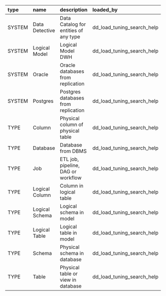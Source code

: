 | type   | name           | description                           | loaded_by                  |
|:-------|:---------------|:--------------------------------------|:---------------------------|
| SYSTEM | Data Detective | Data Catalog for entities of any type | dd_load_tuning_search_help |
| SYSTEM | Logical Model  | Logical Model DWH                     | dd_load_tuning_search_help |
| SYSTEM | Oracle         | Oracle databases from replication     | dd_load_tuning_search_help |
| SYSTEM | Postgres       | Postgres databases from replication   | dd_load_tuning_search_help |
| TYPE   | Column         | Physical column of physical table     | dd_load_tuning_search_help |
| TYPE   | Database       | Database from DBMS                    | dd_load_tuning_search_help |
| TYPE   | Job            | ETL job, pipeline, DAG or workflow    | dd_load_tuning_search_help |
| TYPE   | Logical Column | Column in logical table               | dd_load_tuning_search_help |
| TYPE   | Logical Schema | Logical schema in model               | dd_load_tuning_search_help |
| TYPE   | Logical Table  | Logical table in model                | dd_load_tuning_search_help |
| TYPE   | Schema         | Physical schema in database           | dd_load_tuning_search_help |
| TYPE   | Table          | Physical table or view in database    | dd_load_tuning_search_help |